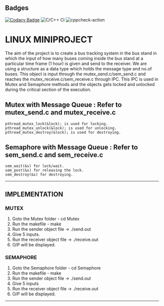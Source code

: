 ## Badges
[![Codacy Badge](https://api.codacy.com/project/badge/Grade/06f57ff9c1124867a789516ea1d17f32)](https://app.codacy.com/gh/stepin104678/Mini-Project-Linux-OS?utm_source=github.com&utm_medium=referral&utm_content=stepin104678/Mini-Project-Linux-OS&utm_campaign=Badge_Grade)
![C/C++ CI](https://github.com/stepin104678/Mini-Project-Linux-OS/workflows/C/C++%20CI/badge.svg)
![cppcheck-action](https://github.com/stepin104678/Mini-Project-Linux-OS/workflows/cppcheck-action/badge.svg)

# LINUX MINIPROJECT

The aim of the project is to create a bus tracking system in the bus stand in which the input of how many buses coming inside the bus stand at a particular time frame (1 hour) is given and send to the receiver. We are using a structure as a data type which holds the message type and no.of buses. This object is input through the mutex_send.c/sem_send.c and reaches the mutex_receive.c/sem_receive.c through IPC. This IPC is used in Mutex and Semaphore methods and the objects gets locked and unlocked during the critical section of the execution.

## Mutex with Message Queue : Refer to mutex_send.c and mutex_receive.c

    pthread_mutex_lock(&lock); is used for locking.
    pthread_mutex_unlock(&lock); is used for unlocking.
    pthread_mutex_destroy(&lock); is used for destroying.
    
## Semaphore with Message Queue : Refer to sem_send.c and sem_receive.c

    sem_wait(&s) for lock/wait.
    sem_post(&s) for releasing the lock.
    sem_destroy(&s) for destroying.

**********************************************************************************************************************************************************************
## IMPLEMENTATION

### MUTEX
1) Goto the Mutex folder	    -   cd Mutex
2) Run the makefile		        -	make
3) Run the sender object file 	-> 	./send.out
4) Give 5 inputs.
5) Run the receiver object file -> 	./receive.out
6) O/P will be displayed.

### SEMAPHORE
1) Goto the Semaphore folder	-	cd Semaphore
2) Run the makefile 		    - 	make
3) Run the sender object file	-> 	./send.out
4) Give 5 inputs
5) Run the receiver object file -> 	./receive.out
6) O/P will be displayed.

**********************************************************************************************************************************************************************
